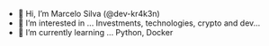 - 👋 Hi, I’m Marcelo Silva (@dev-kr4k3n)
- 👀 I’m interested in ...  Investments, technologies, crypto and dev...
- 🌱 I’m currently learning ... Python, Docker

<!---
dev-kr4k3n/dev-kr4k3n is a ✨ special ✨ repository because its `README.md` (this file) appears on your GitHub profile.
You can click the Preview link to take a look at your changes.
--->
